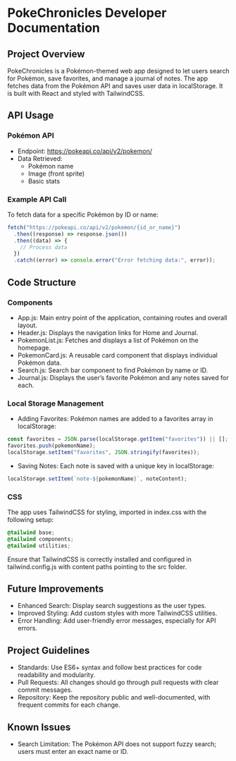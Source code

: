 # PokeChronicles Developer Documentation

## Project Overview

PokeChronicles is a Pokémon-themed web app designed to let users search for Pokémon, save favorites, and manage a journal of notes. The app fetches data from the Pokémon API and saves user data in localStorage. It is built with React and styled with TailwindCSS.

## API Usage

### Pokémon API

- Endpoint: https://pokeapi.co/api/v2/pokemon/
- Data Retrieved:
  - Pokémon name
  - Image (front sprite)
  - Basic stats

### Example API Call

To fetch data for a specific Pokémon by ID or name:

```javascript
fetch("https://pokeapi.co/api/v2/pokemon/{id_or_name}")
  .then((response) => response.json())
  .then((data) => {
    // Process data
  })
  .catch((error) => console.error("Error fetching data:", error));
```

## Code Structure

### Components

- App.js: Main entry point of the application, containing routes and overall layout.
- Header.js: Displays the navigation links for Home and Journal.
- PokemonList.js: Fetches and displays a list of Pokémon on the homepage.
- PokemonCard.js: A reusable card component that displays individual Pokémon data.
- Search.js: Search bar component to find Pokémon by name or ID.
- Journal.js: Displays the user’s favorite Pokémon and any notes saved for each.

### Local Storage Management

- Adding Favorites: Pokémon names are added to a favorites array in localStorage:

```javascript
const favorites = JSON.parse(localStorage.getItem("favorites")) || [];
favorites.push(pokemonName);
localStorage.setItem("favorites", JSON.stringify(favorites));
```

- Saving Notes: Each note is saved with a unique key in localStorage:

```javascript
localStorage.setItem(`note-${pokemonName}`, noteContent);
```

### CSS

The app uses TailwindCSS for styling, imported in index.css with the following setup:

```css
@tailwind base;
@tailwind components;
@tailwind utilities;
```

Ensure that TailwindCSS is correctly installed and configured in tailwind.config.js with content paths pointing to the src folder.

## Future Improvements

- Enhanced Search: Display search suggestions as the user types.
- Improved Styling: Add custom styles with more TailwindCSS utilities.
- Error Handling: Add user-friendly error messages, especially for API errors.

## Project Guidelines

- Standards: Use ES6+ syntax and follow best practices for code readability and modularity.
- Pull Requests: All changes should go through pull requests with clear commit messages.
- Repository: Keep the repository public and well-documented, with frequent commits for each change.

## Known Issues

- Search Limitation: The Pokémon API does not support fuzzy search; users must enter an exact name or ID.
